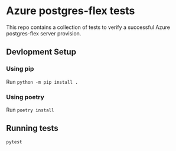 # Azure postgres-flex tests
This repo contains a collection of tests to verify a successful Azure postgres-flex server provision.

## Devlopment Setup
### Using pip 
Run `python -m pip install .`

### Using poetry
Run `poetry install`

## Running tests
`pytest` 

